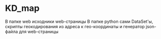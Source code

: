 # KD_map
В папке web исходники web-страницы
В папке python сами DataSet'ы, скрипты геокодирования из адреса к гео-координаты и генератор json-файла для web-страницы
